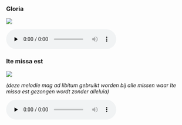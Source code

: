 ### Gloria

![](./mass-xv-gloria.jpg)

<audio src="https://storage.googleapis.com/kyriale/djc_15_gloria_mp3.mp3" preload="none" controls="controls"></audio>

### Ite missa est

![](./mass-xv-ite.png)

*(deze melodie mag *ad libitum* gebruikt worden bij alle missen waar *Ite missa est* gezongen wordt zonder *alleluia*)*

<audio src="https://storage.googleapis.com/kyriale/mass-xv-ite.mp3" preload="none" controls="controls"></audio>

